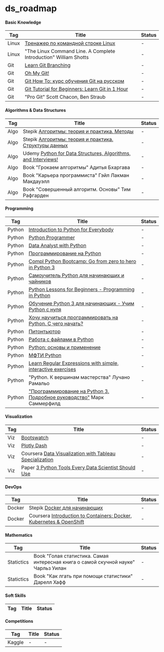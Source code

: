 # ds_roadmap

#### Basic Knowledge 
| Tag | Title | Status |
| --- | --- | --- |
| Linux | [Тренажер по командной строке Linux](https://web.mit.edu/mprat/Public/web/Terminus/Web/main.html) | - | 
| Linux | "The Linux Command Line. A Complete Introduction" William Shotts| - |
| Git | [Learn Git Branching](https://learngitbranching.js.org/?locale=ru_RU) | - | 
| Git | [Oh My Git!](https://blinry.itch.io/oh-my-git) | - |
| Git | [Git How To: курс обучения Git на русском](https://githowto.com/ru) | - |
| Git | [Git Tutorial for Beginners: Learn Git in 1 Hour](https://m.youtube.com/watch?v=8JJ101D3knE) | - |
| Git | "Pro Git" Scott Chacon, Ben Straub | - |


#### Algorithms & Data Structures
| Tag | Title | Status |
| --- | --- | --- |
| Algo | Stepik [Алгоритмы: теория и практика. Методы](https://stepik.org/course/217/syllabus) | - |
| Algo | Stepik [Алгоритмы: теория и практика. Структуры данных](https://stepik.org/course/1547/syllabus) | - |
| Algo | Udemy [Python for Data Structures, Algorithms, and Interviews!](https://www.udemy.com/course/python-for-data-structures-algorithms-and-interviews/) | - |
| Algo | Book "Грокаем алгоритмы" Адитья Бхаргава| - |
| Algo | Book "Карьера программиста" Гэйл Лакман Макдауэлл | - |
| Algo | Book "Совершенный алгоритм. Основы" Тим Рафгарден | - |


#### Programming
| Tag | Title | Status |
| --- | --- | --- |
| Python | [Introduction to Python for Everybody](https://www.freecodecamp.org/learn/scientific-computing-with-python/python-for-everybody/) | - |
| Python | [Python Programmer](https://www.datacamp.com/tracks/python-programmer) | - |
| Python | [Data Analyst with Python](https://app.datacamp.com/learn/career-tracks/data-analyst-with-python) | - |
| Python | [Программирование на Python]() | - |
| Python | [Compl Python Bootcamp: Go from zero to hero in Python 3](https://www.udemy.com/course/complete-python-bootcamp/) | - |
| Python | [Самоучитель	Python для начинающих и чайников](https://pythonworld.ru/samouchitel-python) | - |
| Python | [Python	Lessons for Beginners - Programming in Python](https://www.youtube.com/watch?v=n0xtO0x81cg&list=PL0lO_mIqDDFXgfuxOEDTCwsWmKezOaDTu) | - |
| Python | [Обучение Python 3 для начинающих - Учим Python c нуля](http://python-teach.ru/) | - |
| Python | [Хочу научиться программировать на Python. С чего начать?](https://tproger.ru/curriculum/python-how-to-learn/) | - |
| Python | [Питонтьютор](http://pythontutor.ru/) | - |
| Python | [Работа с файлами в Python](https://python-scripts.com/work-with-files-python) | - |
| Python | [Python: основы и применение](https://stepik.org/course/512/syllabus) | - |
| Python | [МФТИ Python ](http://judge.mipt.ru/mipt_cs_on_python3/) | - |
| Python | [Learn Regular Expressions with simple, interactive exercises](https://regexone.com/lesson/introduction_abcs) | - |
| Python | "Python. К вершинам мастерства" Лучано Рамальо | - |
| Python | ["Программирование на	Python 3. Подробное руководство"](https://www.tutorialspoint.com/python/python_quick_guide.htm) Марк Саммерфилд| - |





#### Visualization
| Tag | Title | Status |
| --- | --- | --- |
| Viz | [Bootswatch](https://www.bootstrapcdn.com/bootswatch/) | - |
| Viz | [Plotly Dash](https://dash.plotly.com/layout) | - |
| Viz | Coursera [Data Visualization with Tableau Specialization](https://www.coursera.org/specializations/data-visualization) | - |
| Viz | Paper [3 Python Tools Every Data Scientist Should Use](https://medium.com/trymito/3-python-tools-every-data-scientist-should-use-a250256cfbac) | - |


#### DevOps
| Tag | Title | Status |
| --- | --- | --- |
| Docker | Stepik [Docker для начинающих](https://stepik.org/course/74010/syllabus)| - |
| Docker | Coursera [Introduction to Containers: Docker, Kubernetes & OpenShift](https://www.coursera.org/learn/ibm-containers-docker-kubernetes-openshift) | - |



#### Mathematics
| Tag | Title | Status |
| --- | --- | --- |
| Statictics | Book "Голая статистика. Самая интересная книга о самой скучной науке" Чарльз Уилан | - |
| Statictics | Book "Как лгать при помощи статистики" Дарелл Хафф| - |


#### Soft Skills 
| Tag | Title | Status |
| --- | --- | --- |

#### Competitions
| Tag | Title | Status |
| --- | --- | --- |
| Kaggle | - | - |







